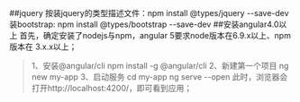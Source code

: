  ##jquery
 按装jquery的类型描述文件：npm install @types/jquery --save-dev
   装bootstrap: npm install @types/bootstrap --save-dev
##安装angular4.0以上
首先，确定安装了nodejs与npm，angular 5要求node版本在6.9.x以上、npm版本在 3.x.x以上；
  
 > 1、安装@angular/cli
  npm install -g @angular/cli
 > 2、新建第一个项目
  ng new my-app
 > 3、启动服务
  cd my-app
  ng serve --open
  此时，浏览器会打开http://localhost:4200/，即可看到应用；
